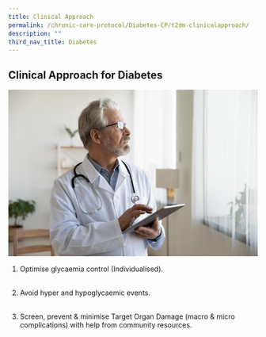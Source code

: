 ```yaml
---
title: Clinical Approach
permalink: /chronic-care-protocol/Diabetes-CP/t2dm-clinicalapproach/
description: ""
third_nav_title: Diabetes
---
```

## Clinical Approach for Diabetes

![](/images/pensive.jpg)

1.  Optimise glycaemia control (Individualised). 
<br><br>

2.  Avoid hyper and hypoglycaemic events.
<br><br>

3. Screen, prevent & minimise Target Organ Damage (macro & micro complications) with help from community resources.